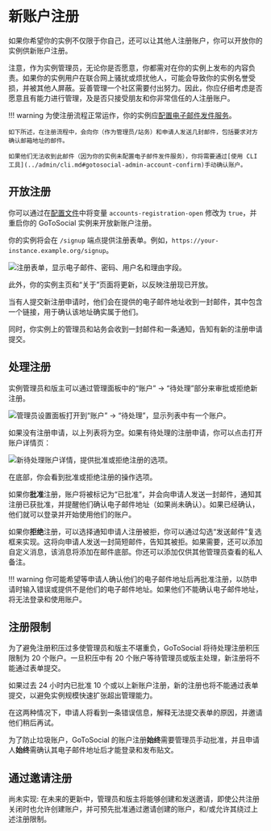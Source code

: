 # 新账户注册

如果你希望你的实例不仅限于你自己，还可以让其他人注册账户，你可以开放你的实例供新账户注册。

注意，作为实例管理员，无论你是否愿意，你都需对在你的实例上发布的内容负责。如果你的实例用户在联合网上骚扰或烦扰他人，可能会导致你的实例名誉受损，并被其他人屏蔽。妥善管理一个社区需要付出努力。因此，你应仔细考虑是否愿意且有能力进行管理，及是否只接受朋友和你非常信任的人注册账户。

!!! warning
    为使注册流程正常运作，你的实例应[配置电子邮件发件服务](../configuration/smtp.md)。

    如下所述，在注册流程中，会向你（作为管理员/站务）和申请人发送几封邮件，包括要求对方确认邮箱地址的邮件。

    如果他们无法收到此邮件（因为你的实例未配置电子邮件发件服务），你将需要通过[使用 CLI 工具](../admin/cli.md#gotosocial-admin-account-confirm)手动确认账户。

## 开放注册

你可以通过在[配置文件](../configuration/accounts.md)中将变量 `accounts-registration-open` 修改为 `true`，并重启你的 GoToSocial 实例来开放新账户注册。

你的实例将会在 `/signup` 端点提供注册表单。例如，`https://your-instance.example.org/signup`。

![注册表单，显示电子邮件、密码、用户名和理由字段。](../public/signup-form.png)

此外，你的实例主页和“关于”页面将更新，以反映注册现已开放。

当有人提交新注册申请时，他们会在提供的电子邮件地址收到一封邮件，其中包含一个链接，用于确认该地址确实属于他们。

同时，你实例上的管理员和站务会收到一封邮件和一条通知，告知有新的注册申请提交。

## 处理注册

实例管理员和版主可以通过管理面板中的“账户” -> “待处理”部分来审批或拒绝新注册。

![管理员设置面板打开到“账户” -> “待处理”，显示列表中有一个账户。](../public/signup-pending.png)

如果没有注册申请，以上列表将为空。如果有待处理的注册申请，你可以点击打开账户详情页：

![新待处理账户详情，提供批准或拒绝注册的选项。](../public/signup-account.png)

在底部，你会看到批准或拒绝注册的操作选项。

如果你**批准**注册，账户将被标记为“已批准”，并会向申请人发送一封邮件，通知其注册已获批准，并提醒他们确认电子邮件地址（如果尚未确认）。如果已经确认，他们就可以登录并开始使用他们的账户。

如果你**拒绝**注册，可以选择通知申请人注册被拒，你可以通过勾选“发送邮件”复选框来实现。这将向申请人发送一封简短邮件，告知其被拒。如果需要，还可以添加自定义消息，该消息将添加在邮件底部。你还可以添加仅供其他管理员查看的私人备注。

!!! warning
    你可能希望等申请人确认他们的电子邮件地址后再批准注册，以防申请时输入错误或提供不是他们的电子邮件地址。如果他们不能确认电子邮件地址，将无法登录和使用账户。

## 注册限制

为了避免注册积压过多使管理员和版主不堪重负，GoToSocial 将待处理注册积压限制为 20 个账户。一旦积压中有 20 个账户等待管理员或版主处理，新注册将不能通过表单提交。

如果过去 24 小时内已批准 10 个或以上新账户注册，新的注册也将不能通过表单提交，以避免实例规模快速扩张超出管理能力。

在这两种情况下，申请人将看到一条错误信息，解释无法提交表单的原因，并邀请他们稍后再试。

为了防止垃圾账户，GoToSocial 的账户注册**始终**需要管理员手动批准，并且申请人**始终**需确认其电子邮件地址后才能登录和发布贴文。

## 通过邀请注册

尚未实现: 在未来的更新中，管理员和版主将能够创建和发送邀请，即使公共注册关闭时也允许创建账户，并可预先批准通过邀请创建的账户，和/或允许其绕过上述注册限制。
